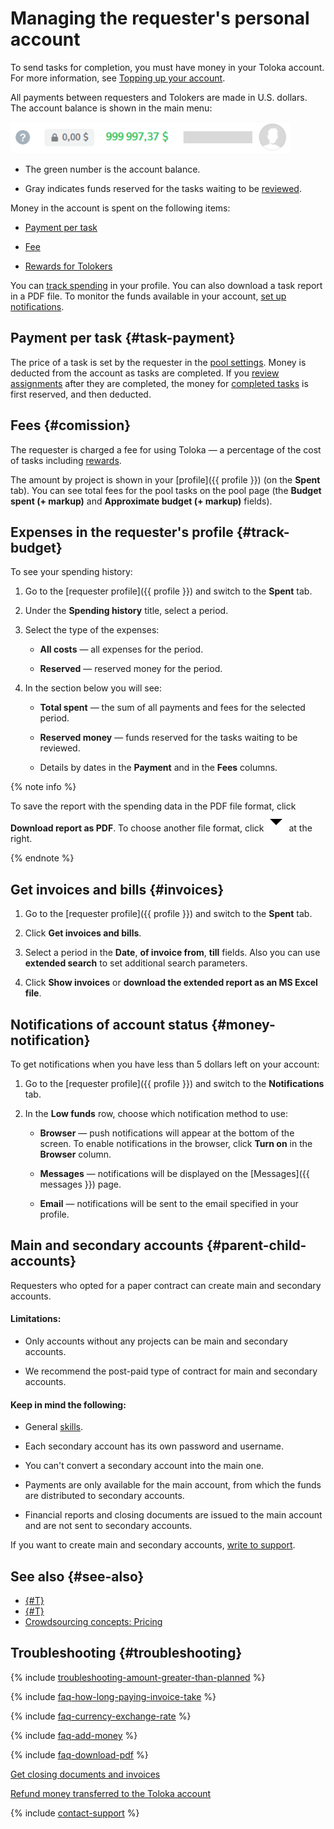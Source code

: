# Managing the requester's personal account

To send tasks for completion, you must have money in your Toloka account. For more information, see [Topping up your account](refill.md).

All payments between requesters and Tolokers are made in U.S. dollars. The account balance is shown in the main menu:

![](../_images/other/balance-ru.png)

- The green number is the account balance.

- Gray indicates funds reserved for the tasks waiting to be [reviewed](../../glossary.md#assignment-review).

Money in the account is spent on the following items:

- [Payment per task](#task-payment)

- [Fee](#comission)

- [Rewards for Tolokers](bonus.md)

You can [track spending](#track-budget) in your profile. You can also download a task report in a PDF file. To monitor the funds available in your account, [set up notifications](#money-notification).

## Payment per task {#task-payment}

The price of a task is set by the requester in the [pool settings](../../glossary.md#pool). Money is deducted from the account as tasks are completed. If you [review assignments](accept.md) after they are completed, the money for [completed tasks](../../glossary.md#completed-tasks) is first reserved, and then deducted.

## Fees {#comission}

The requester is charged a fee for using Toloka — a percentage of the cost of tasks including [rewards](bonus.md).

The amount by project is shown in your [profile]({{ profile }}) (on the **Spent** tab). You can see total fees for the pool tasks on the pool page (the **Budget spent (+ markup)** and **Approximate budget (+ markup)** fields).

## Expenses in the requester's profile {#track-budget}

To see your spending history:

1. Go to the [requester profile]({{ profile }}) and switch to the **Spent** tab.

1. Under the **Spending history** title, select a period.

1. Select the type of the expenses:

    - **All costs** —  all expenses for the period.

    - **Reserved** — reserved money for the period.

1. In the section below you will see:

    - **Total spent** — the sum of all payments and fees for the selected period.

    - **Reserved money** — funds reserved for the tasks waiting to be reviewed.

    - Details by dates in the **Payment** and in the **Fees** columns.

{% note info %}

To save the report with the spending data in the PDF file format, click **Download report as PDF**. To choose another file format, click ![](../_images/other/drop-down.svg) at the right.

{% endnote %}

## Get invoices and bills {#invoices}

1. Go to the [requester profile]({{ profile }}) and switch to the **Spent** tab.

1. Click **Get invoices and bills**.

1. Select a period in the **Date**, **of invoice from**, **till** fields. Also you can use **extended search** to set additional search parameters.

1. Click **Show invoices** or **download the extended report as an MS Excel file**.

## Notifications of account status {#money-notification}

To get notifications when you have less than 5 dollars left on your account:

1. Go to the [requester profile]({{ profile }}) and switch to the **Notifications** tab.

1. In the **Low funds** row, choose which notification method to use:

    - **Browser** — push notifications will appear at the bottom of the screen. To enable notifications in the browser, click **Turn on** in the **Browser** column.

    - **Messages** — notifications will be displayed on the [Messages]({{ messages }}) page.

    - **Email** — notifications will be sent to the email specified in your profile.

## Main and secondary accounts {#parent-child-accounts}

Requesters who opted for a paper contract can create main and secondary accounts.

#### Limitations:

- Only accounts without any projects can be main and secondary accounts.

- We recommend the post-paid type of contract for main and secondary accounts.

#### Keep in mind the following:

- General [skills](../../glossary.md#skill).

- Each secondary account has its own password and username.

- You can't convert a secondary account into the main one.

- Payments are only available for the main account, from which the funds are distributed to secondary accounts.

- Financial reports and closing documents are issued to the main account and are not sent to secondary accounts.

If you want to create main and secondary accounts, [write to support](../troubleshooting/support.md).

## See also {#see-also}

- [{#T}](refill.md)
- [{#T}](bonus.md)
- [Crowdsourcing concepts: Pricing](https://toloka.ai/knowledgebase/pricing/)

## Troubleshooting {#troubleshooting}

{% include [troubleshooting-amount-greater-than-planned](../_includes/troubleshooting/finance/amount-greater-than-planned.md) %}

{% include [faq-how-long-paying-invoice-take](../_includes/faq/finance/how-long-paying-invoice-take.md) %}

{% include [faq-currency-exchange-rate](../_includes/faq/finance/currency-exchange-rate.md) %}

{% include [faq-add-money](../_includes/faq/finance/add-money.md) %}

{% include [faq-download-pdf](../_includes/faq/finance/download-pdf.md) %}

[Get closing documents and invoices](../troubleshooting/support.md)

[Refund money transferred to the Toloka account](../troubleshooting/support.md)

{% include [contact-support](../_includes/contact-support.md) %}